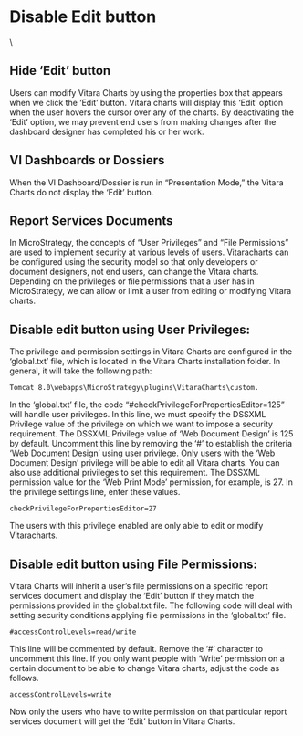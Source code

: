 # Disable Edit button

\


## Hide ‘Edit’ button <a href="#hide-edit-button" id="hide-edit-button"></a>

Users can modify Vitara Charts by using the properties box that appears when we click the ‘Edit’ button. Vitara charts will display this ‘Edit’ option when the user hovers the cursor over any of the charts. By deactivating the ‘Edit’ option, we may prevent end users from making changes after the dashboard designer has completed his or her work.

## VI Dashboards or Dossiers <a href="#vi-dashboards-or-dossiers" id="vi-dashboards-or-dossiers"></a>

When the VI Dashboard/Dossier is run in “Presentation Mode,” the Vitara Charts do not display the ‘Edit’ button.

## Report Services Documents <a href="#report-services-documents" id="report-services-documents"></a>

In MicroStrategy, the concepts of “User Privileges” and “File Permissions” are used to implement security at various levels of users. Vitaracharts can be configured using the security model so that only developers or document designers, not end users, can change the Vitara charts. Depending on the privileges or file permissions that a user has in MicroStrategy, we can allow or limit a user from editing or modifying Vitara charts.

## **Disable edit button using User Privileges:**

The privilege and permission settings in Vitara Charts are configured in the ‘global.txt’ file, which is located in the Vitara Charts installation folder. In general, it will take the following path:

```
Tomcat 8.0\webapps\MicroStrategy\plugins\VitaraCharts\custom.
```

In the ‘global.txt’ file, the code “#checkPrivilegeForPropertiesEditor=125” will handle user privileges. In this line, we must specify the DSSXML Privilege value of the privilege on which we want to impose a security requirement. The DSSXML Privilege value of ‘Web Document Design’ is 125 by default. Uncomment this line by removing the ‘#’ to establish the criteria ‘Web Document Design’ using user privilege. Only users with the ‘Web Document Design’ privilege will be able to edit all Vitara charts. You can also use additional privileges to set this requirement. The DSSXML permission value for the ‘Web Print Mode’ permission, for example, is 27. In the privilege settings line, enter these values.

```
checkPrivilegeForPropertiesEditor=27 
```

The users with this privilege enabled are only able to edit or modify Vitaracharts.

## **Disable edit button using File Permissions:**

Vitara Charts will inherit a user’s file permissions on a specific report services document and display the ‘Edit’ button if they match the permissions provided in the global.txt file. The following code will deal with setting security conditions applying file permissions in the ‘global.txt’ file.

```
#accessControlLevels=read/write
```

This line will be commented by default. Remove the ‘#’ character to uncomment this line. If you only want people with ‘Write’ permission on a certain document to be able to change Vitara charts, adjust the code as follows.

```
accessControlLevels=write
```

Now only the users who have to write permission on that particular report services document will get the ‘Edit’ button in Vitara Charts.
